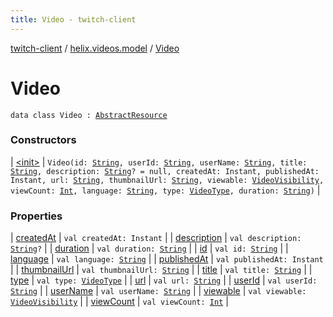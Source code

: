 ```yaml
---
title: Video - twitch-client
---
```


[twitch-client](../../index.html) / [helix.videos.model](../index.html) / [Video](./index.html)

# Video

`data class Video : `[`AbstractResource`](../../helix.http.model/-abstract-resource/index.html)

### Constructors

| [&lt;init&gt;](-init-.html) | `Video(id: `[`String`](https://kotlinlang.org/api/latest/jvm/stdlib/kotlin/-string/index.html)`, userId: `[`String`](https://kotlinlang.org/api/latest/jvm/stdlib/kotlin/-string/index.html)`, userName: `[`String`](https://kotlinlang.org/api/latest/jvm/stdlib/kotlin/-string/index.html)`, title: `[`String`](https://kotlinlang.org/api/latest/jvm/stdlib/kotlin/-string/index.html)`, description: `[`String`](https://kotlinlang.org/api/latest/jvm/stdlib/kotlin/-string/index.html)`? = null, createdAt: Instant, publishedAt: Instant, url: `[`String`](https://kotlinlang.org/api/latest/jvm/stdlib/kotlin/-string/index.html)`, thumbnailUrl: `[`String`](https://kotlinlang.org/api/latest/jvm/stdlib/kotlin/-string/index.html)`, viewable: `[`VideoVisibility`](../-video-visibility/index.html)`, viewCount: `[`Int`](https://kotlinlang.org/api/latest/jvm/stdlib/kotlin/-int/index.html)`, language: `[`String`](https://kotlinlang.org/api/latest/jvm/stdlib/kotlin/-string/index.html)`, type: `[`VideoType`](../-video-type/index.html)`, duration: `[`String`](https://kotlinlang.org/api/latest/jvm/stdlib/kotlin/-string/index.html)`)` |

### Properties

| [createdAt](created-at.html) | `val createdAt: Instant` |
| [description](description.html) | `val description: `[`String`](https://kotlinlang.org/api/latest/jvm/stdlib/kotlin/-string/index.html)`?` |
| [duration](duration.html) | `val duration: `[`String`](https://kotlinlang.org/api/latest/jvm/stdlib/kotlin/-string/index.html) |
| [id](id.html) | `val id: `[`String`](https://kotlinlang.org/api/latest/jvm/stdlib/kotlin/-string/index.html) |
| [language](language.html) | `val language: `[`String`](https://kotlinlang.org/api/latest/jvm/stdlib/kotlin/-string/index.html) |
| [publishedAt](published-at.html) | `val publishedAt: Instant` |
| [thumbnailUrl](thumbnail-url.html) | `val thumbnailUrl: `[`String`](https://kotlinlang.org/api/latest/jvm/stdlib/kotlin/-string/index.html) |
| [title](title.html) | `val title: `[`String`](https://kotlinlang.org/api/latest/jvm/stdlib/kotlin/-string/index.html) |
| [type](type.html) | `val type: `[`VideoType`](../-video-type/index.html) |
| [url](url.html) | `val url: `[`String`](https://kotlinlang.org/api/latest/jvm/stdlib/kotlin/-string/index.html) |
| [userId](user-id.html) | `val userId: `[`String`](https://kotlinlang.org/api/latest/jvm/stdlib/kotlin/-string/index.html) |
| [userName](user-name.html) | `val userName: `[`String`](https://kotlinlang.org/api/latest/jvm/stdlib/kotlin/-string/index.html) |
| [viewable](viewable.html) | `val viewable: `[`VideoVisibility`](../-video-visibility/index.html) |
| [viewCount](view-count.html) | `val viewCount: `[`Int`](https://kotlinlang.org/api/latest/jvm/stdlib/kotlin/-int/index.html) |

